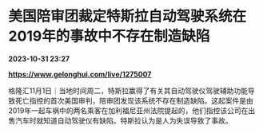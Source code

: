 # 美国陪审团裁定特斯拉自动驾驶系统在2019年的事故中不存在制造缺陷

**2023-10-31 23:27**

**https://www.gelonghui.com/live/1275007**

格隆汇11月1日｜当地时间周二，特斯拉赢得了有关其自动驾驶仪驾驶辅助功能导致死亡指控的首次美国审判，陪审团发现该系统不存在制造缺陷。这起案件是由2019年一起车祸中的两名乘客在加利福尼亚州法院提起的，他们指控该公司在出售汽车时就知道自动驾驶仪有缺陷。特斯拉认为是人为失误导致了事故。
